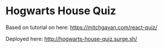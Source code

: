 # Hogwarts House Quiz

Based on tutorial on here: https://mitchgavan.com/react-quiz/

Deployed here: http://hogwarts-house-quiz.surge.sh/
